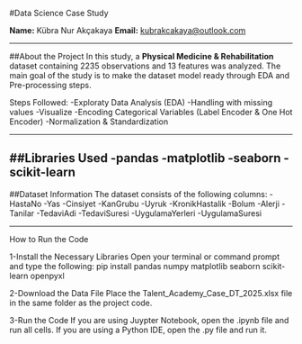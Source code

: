 #Data Science Case Study

**Name:** Kübra Nur Akçakaya
**Email:** kubrakcakaya@outlook.com

---

##About the Project
In this study, a **Physical Medicine & Rehabilitation** dataset containing 2235 observations and 13 features was analyzed.
The main goal of the study is to make the dataset model ready through EDA and Pre-processing steps.

Steps Followed:
-Exploraty Data Analysis (EDA)
-Handling with missing values
-Visualize
-Encoding Categorical Variables (Label Encoder & One Hot Encoder)
-Normalization & Standardization

----
##Libraries Used
-pandas
-matplotlib
-seaborn
-scikit-learn
----

##Dataset Information
The dataset consists of the following columns:
-HastaNo
-Yas
-Cinsiyet
-KanGrubu
-Uyruk
-KronikHastalik
-Bolum
-Alerji
-Tanilar
-TedaviAdi
-TedaviSuresi
-UygulamaYerleri
-UygulamaSuresi


---
How to Run the Code

1-Install the Necessary Libraries
Open your terminal or command prompt and type the following:
pip install pandas numpy matplotlib seaborn scikit-learn openpyxl

2-Download the Data File
Place the Talent_Academy_Case_DT_2025.xlsx file in the same folder as the project code.

3-Run the Code
If you are using Juypter Notebook, open the .ipynb file and run all cells.
If you are using a Python IDE, open the .py file and run it.

